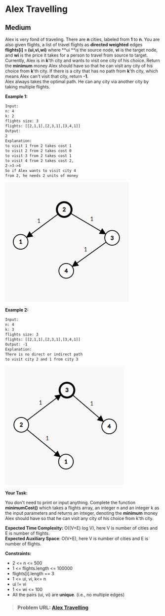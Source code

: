 # **Alex Travelling**

## **Medium**

Alex is very fond of traveling. There are **n** cities, labeled from **1** to **n**. You are also given flights, a list of travel flights as **directed weighted** edges **flights\[i\] = (ui,vi,wi)** where **ui **is the source node, **vi** is the target node, and **wi** is the price it takes for a person to travel from source to target.  
Currently, Alex is in **k**'th city and wants to visit one city of his choice. Return the **minimum** money Alex should have so that he can visit any city of his choice from **k**'th city. If there is a city that has no path from **k**'th city, which means Alex can't visit that city, return **-1**.  
Alex always takes the optimal path. He can any city via another city by taking multiple flights.

**Example 1:**

```
Input:
n: 4
k: 2
flights size: 3
flights: [[2,1,1],[2,3,1],[3,4,1]]
Output:
2
Explanation:
to visit 1 from 2 takes cost 1
to visit 2 from 2 takes cost 0
to visit 3 from 2 takes cost 1
to visit 4 from 2 takes cost 2,
2->3->4
So if Alex wants to visit city 4
from 2, he needs 2 units of money
```

![](./assets/images/index.png)

**Example 2:**

```
Input:
n: 4
k: 3
flights size: 3
flights: [[2,1,1],[2,3,1],[3,4,1]]
Output: -1
Explanation:
There is no direct or indirect path
to visit city 2 and 1 from city 3
```

![](./assets/images/index2.png)

**Your Task:**

You don't need to print or input anything. Complete the function **minimumCost()** which takes a flights array, an integer n and an integer k as the input parameters and returns an integer, denoting the **minimum** money Alex should have so that he can visit any city of his choice from k'th city.

**Expected Time Complexity:** O((V+E) log V), here V is number of cities and E is number of flights.  
**Expected Auxiliary Space**: O(V+E), here V is number of cities and E is number of flights.

**Constraints:**

- 2 &lt;= n &lt;= 500
- 1 &lt;= flights.length &lt;= 100000
- flights\[i\].length == 3
- 1 &lt;= ui, vi, k&lt;= n
- ui != vi
- 1 &lt;= wi &lt;= 100
- All the pairs (ui, vi) are **unique**. (i.e., no multiple edges)

> ### **Problem URL: [Alex Travelling](https://practice.geeksforgeeks.org/problems/alex-travelling/1)**
